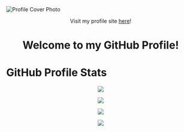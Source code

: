 <img src="https://i.imgur.com/2X1VqNH.png" alt="Profile Cover Photo">
<p align="center">Visit my profile site <a href="https://krcolonia.github.io/" target="_blank">here</a>!</p>

<h1 align="center">Welcome to my GitHub Profile!</h1>

<h1>GitHub Profile Stats</h1>
<p align="center"><img src="https://github-readme-streak-stats.herokuapp.com/?user=NorielAchero&theme=dark&hide_border=true"></p>
<p align="center"><a href="https://github.com/krcolonia"><img src="https://github-readme-stats.vercel.app/api/top-langs/?username=krcolonia&theme=dark&layout=compact&hide_border=true"></a></p>

<p align="center"><img src="https://github-profile-trophy.vercel.app/?username=krcolonia&theme=radical&no-frame=true&no-bg=false&margin-w=4"></p>
<p align="center"><img src="https://github-contributor-stats.vercel.app/api?username=krcolonia&limit=5&theme=dark&combine_all_yearly_contributions=true&hide_border=true"></p>
<!--
**krcolonia/krcolonia** is a ✨ _special_ ✨ repository because its `README.md` (this file) appears on your GitHub profile.

Here are some ideas to get you started:

- 🔭 I’m currently working on ...
- 🌱 I’m currently learning ...
- 👯 I’m looking to collaborate on ...
- 🤔 I’m looking for help with ...
- 💬 Ask me about ...
- 📫 How to reach me: ...
- 😄 Pronouns: ...
- ⚡ Fun fact: ...
-->
